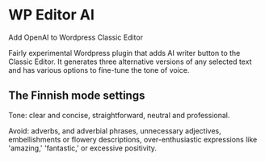 # WP Editor AI
Add OpenAI to Wordpress Classic Editor

Fairly experimental Wordpress plugin that adds AI writer button to the Classic Editor. It generates three alternative versions of any selected text and has various options to fine-tune the tone of voice.

## The Finnish mode settings

Tone: 
clear and concise, straightforward, neutral and professional.

Avoid: 
adverbs, and adverbial phrases, unnecessary adjectives, embellishments or flowery descriptions, over-enthusiastic expressions like 'amazing,' 'fantastic,' or excessive positivity.
